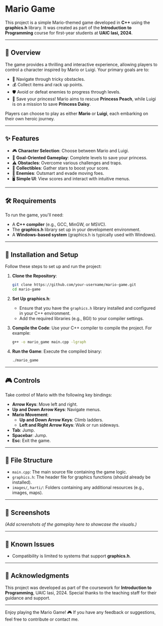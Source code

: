 # Mario Game

This project is a simple Mario-themed game developed in **C++** using the **graphics.h** library. It was created as part of the **Introduction to Programming** course for first-year students at **UAIC Iasi, 2024**.

---
## 🌟 Overview

The game provides a thrilling and interactive experience, allowing players to control a character inspired by Mario or Luigi. Your primary goals are to:

- 🏃 Navigate through tricky obstacles.
- 💰 Collect items and rack up points.
- 🛡 Avoid or defeat enemies to progress through levels.
- 👸 Save your princess! Mario aims to rescue **Princess Peach**, while Luigi is on a mission to save **Princess Daisy**.

Players can choose to play as either **Mario** or **Luigi**, each embarking on their own heroic journey.

---

## ✨ Features

- 🎮 **Character Selection**: Choose between Mario and Luigi.
- 🏰 **Goal-Oriented Gameplay**: Complete levels to save your princess.
- ⚠️ **Obstacles**: Overcome various challenges and traps.
- 💎 **Collectibles**: Gather stars to boost your score.
- 👾 **Enemies**: Outsmart and evade moving foes.
- 🖥 **Simple UI**: View scores and interact with intuitive menus.

---

## 🛠 Requirements

To run the game, you'll need:

- A **C++ compiler** (e.g., GCC, MinGW, or MSVC).
- The **graphics.h** library set up in your development environment.
- A **Windows-based system** (graphics.h is typically used with Windows).

---

## 🚀 Installation and Setup

Follow these steps to set up and run the project:

1. **Clone the Repository**:
   ```bash
   git clone https://github.com/your-username/mario-game.git
   cd mario-game
   ```

2. **Set Up graphics.h**:
   - Ensure that you have the `graphics.h` library installed and configured in your C++ environment.
   - Add the required libraries (e.g., BGI) to your compiler settings.

3. **Compile the Code**:
   Use your C++ compiler to compile the project. For example:
   ```bash
   g++ -o mario_game main.cpp -lgraph
   ```

4. **Run the Game**:
   Execute the compiled binary:
   ```bash
   ./mario_game
   ```

---

## 🎮 Controls

Take control of Mario with the following key bindings:

- **Arrow Keys**: Move left and right.
- **Up and Down Arrow Keys**: Navigate menus.
- **Mario Movement**:
  - **Up and Down Arrow Keys**: Climb ladders.
  - **Left and Right Arrow Keys**: Walk or run sideways.
- **Tab**: Jump.
- **Spacebar**: Jump.
- **Esc**: Exit the game.

---

## 📂 File Structure

- `main.cpp`: The main source file containing the game logic.
- `graphics.h`: The header file for graphics functions (should already be installed).
- `images/`, `harti/`: Folders containing any additional resources (e.g., images, maps).

---

## 📸 Screenshots

*(Add screenshots of the gameplay here to showcase the visuals.)*

---

## 🐞 Known Issues

- Compatibility is limited to systems that support **graphics.h**.

---


## 🙏 Acknowledgments

This project was developed as part of the coursework for **Introduction to Programming**, UAIC Iasi, 2024. Special thanks to the teaching staff for their guidance and support.

---


Enjoy playing the Mario Game! 🎮 If you have any feedback or suggestions, feel free to contribute or contact me.
